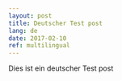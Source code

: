 ```yaml
---
layout: post
title: Deutscher Test post
lang: de
date: 2017-02-10
ref: multilingual
---
```


Dies ist ein deutscher Test post
